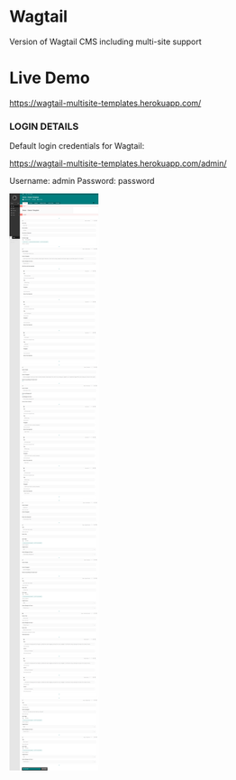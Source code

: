 # Wagtail

Version of Wagtail CMS including multi-site support

# Live Demo

https://wagtail-multisite-templates.herokuapp.com/

### LOGIN DETAILS

Default login credentials for Wagtail: 

https://wagtail-multisite-templates.herokuapp.com/admin/

Username: admin
Password: password

![Site Demo](demo.png)

